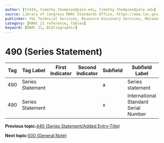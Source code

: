 ```yaml
---
author: [tt434, timothy.thompson@yale.edu, timothy.thompson@yale.edu]
source: Library of Congress MARC Standards Office, https://www.loc.gov/marc/bibliographic/bd490.html
publisher: YUL Technical Services, Resource Discovery Services, Metadata Services Unit
category: [MARC 21 reference, Tables]
keyword: [MARC 21, Bibliographic]
---
```


# 490 \(Series Statement\)

|Tag|Tag Label|First Indicator|Second Indicator|Subfield|Subfield Label|Repeatable|
|---|---------|---------------|----------------|--------|--------------|----------|
|490|Series Statement| | |a|Series statement|F|
|490|Series Statement| | |x|International Standard Serial Number|F|

**Previous topic:**[440 \(Series Statement/Added Entry-Title\)](../tables/440_bib_table.md)

**Next topic:**[500 \(General Note\)](../tables/500_bib_table.md)

